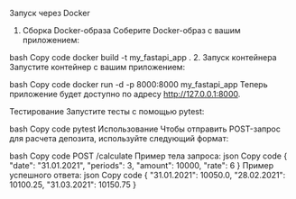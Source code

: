 Запуск через Docker
1. Сборка Docker-образа
Соберите Docker-образ с вашим приложением:

bash
Copy code
docker build -t my_fastapi_app .
2. Запуск контейнера
Запустите контейнер с вашим приложением:

bash
Copy code
docker run -d -p 8000:8000 my_fastapi_app
Теперь приложение будет доступно по адресу http://127.0.0.1:8000.

Тестирование
Запустите тесты с помощью pytest:

bash
Copy code
pytest
Использование
Чтобы отправить POST-запрос для расчета депозита, используйте следующий формат:

bash
Copy code
POST /calculate
Пример тела запроса:
json
Copy code
{
  "date": "31.01.2021",
  "periods": 3,
  "amount": 10000,
  "rate": 6
}
Пример успешного ответа:
json
Copy code
{
  "31.01.2021": 10050.0,
  "28.02.2021": 10100.25,
  "31.03.2021": 10150.75
}